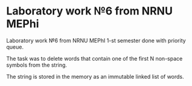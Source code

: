 # Laboratory work №6 from NRNU MEPhi
Laboratory work №6 from NRNU MEPhI 1-st semester done with priority queue.

The task was to delete words that contain one of the first N non-space symbols from the string.

The string is stored in the memory as an immutable linked list of words.

